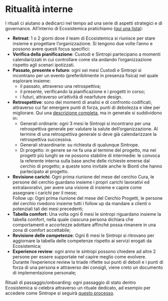 # Ritualità interne

I rituali ci aiutano a dedicarci nel tempo ad una serie di aspetti strategici e di governance. All’interno di Ecosistemica pratichiamo ([qui una lista](https://docs.google.com/spreadsheets/d/1NJ0wEPh73qw2ycEdAsY1whRr0awk9fdWfE-pO9JFiqA/edit?gid=0#gid=0)):

* **Retreat**: 1 o 2 giorni dove il team di Ecosistemica si riunisce per stare insieme e progettare l’organizzazione. Si tengono due volte l’anno e possono avere questi focus specifici:
* **Verifica della pianificazione**: Custodi e Sintropi partecipano a momenti calendarizzati in cui controllare come sta andando l’organizzazione rispetto agli scenari ipotizzati.
* **Passato, presente e futuro**: ogni sei mesi Custodi e Sintropi si incontrano per un evento (preferibilmente in presenza fisica) nel quale esplorare insieme:&#x20;
  * il passato, attraverso una retrospettiva;
  * il presente, verificando la pianificazione e i progetti in corso;&#x20;
  * i futuri, attraverso un’attività di nearfuture design.
* **Retrospettive**: sono dei momenti di analisi e di confronto codificati, attraverso cui far emergere punti di forza, punti di debolezza e idee per migliorare. Qui una [descrizione completa](https://docs.google.com/document/d/1Vc5HtMwmjZ24djDMWLr7gL775VcuSRGNXEPPyfyneFU/edit), ma in generale si suddividono in:
  * Generali ordinarie: ogni 3 mesi le Sintropi si incontrano per una retrospettiva generale per valutare la salute dell’organizzazione. Al termine di una retrospettiva generale si deve già calendarizzare la retrospettiva successiva.
  * Generali straordinarie: su richiesta di qualunque Sintrope.
  * Di progetto: in genere se ne fa una al termine del progetto, ma nei progetti più lunghi se ne possono stabilire di intermedie: le convoca la referente interna sulla base anche delle richieste emerse dal cerchio di progetto; a queste sono invitate anche le Bionti che hanno partecipato al progetto.
* **Revisione carichi**: Ogni prima riunione del mese del cerchio Cura, le persone del cerchio guardano insieme i propri carichi lavorativi ed extralavorativi, per avere una visione di insieme e capire come assegnare i carichi per il mese;\
  Follow up: Ogni prima riunione del mese del Cerchio Progetti, le persone del cerchio rivedono insieme tutti i follow up da mandare a clienti o potenziali tali dei mesi precedenti;
* **Tabella comfort:** Una volta ogni 6 mesi le sintropi riguardano insieme la tabella comfort, nella quale ciascuna persona dichiara che comportamenti e accortezze adottare affinché possa rimanere in una zona di comfort accettabile;
* **Revisione delle competenze**: Ogni 6 mesi le Sintropi si ritrovano per aggiornare la tabella delle competenze rispetto ai servizi erogati da Ecosistemica;
* **Experience review**: ogni anno le sintropi possono chiedere ad altre 2 persone per essere supportate nel capire meglio come evolvere. Durante l’experience review la triade riflette sui punti di deboli e i punti di forza di una persona e attraverso dei consigli, viene creto un documento di implementazione personale;

Rituali di passaggio/onboarding: ogni passaggio di stato dentro Ecosistemica si celebra attraverso un rituale dedicato, ad esempio per accedere come Sintrope si seguirà [questo processo](https://docs.google.com/document/d/1bkkSoonnoWl1l_0FofWgGpXgud6Jbm4tl4YdpNHIJXI/edit).
